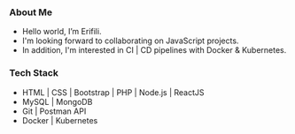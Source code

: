 
<h3> About Me </h3>

- Hello world, I’m Erifili.
- I'm looking forward to collaborating on JavaScript projects. 
- In addition, I'm interested in CI | CD pipelines with Docker & Kubernetes.

<h3> Tech Stack</h3>

- HTML | CSS | Bootstrap | PHP |  Node.js | ReactJS
- MySQL | MongoDB
- Git | Postman API
- Docker | Kubernetes

<!---
ErifiliTs/ErifiliTs is a ✨ special ✨ repository because its `README.md` (this file) appears on your GitHub profile.
You can click the Preview link to take a look at your changes.
--->

